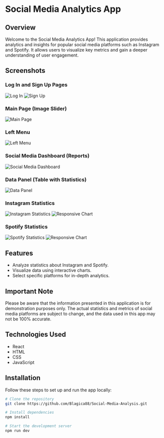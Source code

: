 # Social Media Analytics App
## Overview

Welcome to the Social Media Analytics App! This application provides analytics and insights for popular social media platforms such as Instagram and Spotify. It allows users to visualize key metrics and gain a deeper understanding of user engagement.

## Screenshots

### Log In and Sign Up Pages
![Log In](https://github.com/Blagica88/Social-Media-Analysis/assets/62502968/1c56ffe3-d3ab-4d31-9c83-6da61dd01f4b)
![Sign Up](https://github.com/Blagica88/Social-Media-Analysis/assets/62502968/6994b279-175f-42d6-a488-992db68e6eae)

### Main Page (Image Slider)
![Main Page](https://github.com/Blagica88/Social-Media-Analysis/assets/62502968/8eda82ee-cccf-4c58-9baf-3bded1682a85)

### Left Menu
![Left Menu](https://github.com/Blagica88/Social-Media-Analysis/assets/62502968/fbb8a326-d2c5-4e5f-8228-0aed738ee3da)

### Social Media Dashboard (Reports)
![Social Media Dashboard](https://github.com/Blagica88/Social-Media-Analysis/assets/62502968/a9745f5e-bf21-4cba-823b-561798595cfb)

### Data Panel (Table with Statistics)
![Data Panel](https://github.com/Blagica88/Social-Media-Analysis/assets/62502968/e96cd537-2e29-415d-9f49-c39d58c5f750)

### Instagram Statistics
![Instagram Statistics](https://github.com/Blagica88/Social-Media-Analysis/assets/62502968/ae8790af-095e-4f03-ba12-f019555331eb)
![Responsive Chart](https://github.com/Blagica88/Social-Media-Analysis/assets/62502968/365a220a-492d-4f76-ba8f-3a67210c1685)

### Spotify Statistics
![Spotify Statistics](https://github.com/Blagica88/Social-Media-Analysis/assets/62502968/ae26b4aa-926d-4361-8eec-f2093a86835c)
![Responsive Chart](https://github.com/Blagica88/Social-Media-Analysis/assets/62502968/1d8584cd-de33-4760-873d-e10479fe76d5)

## Features

- Analyze statistics about Instagram and Spotify.
- Visualize data using interactive charts.
- Select specific platforms for in-depth analytics.

## Important Note

Please be aware that the information presented in this application is for demonstration purposes only. The actual statistics and metrics of social media platforms are subject to change, and the data used in this app may not be 100% accurate.

## Technologies Used

- React
- HTML
- CSS
- JavaScript

## Installation

Follow these steps to set up and run the app locally:

```bash
# Clone the repository
git clone https://github.com/Blagica88/Social-Media-Analysis.git

# Install dependencies
npm install

# Start the development server
npm run dev
